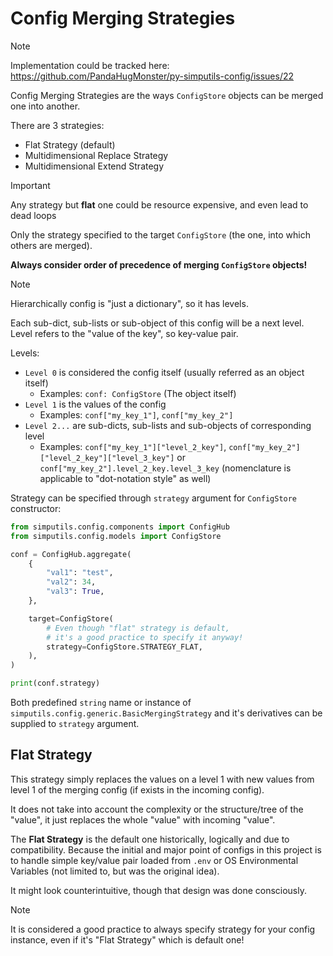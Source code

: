 # Config Merging Strategies

> [!NOTE]
> Implementation could be tracked here: 
> https://github.com/PandaHugMonster/py-simputils-config/issues/22

Config Merging Strategies are the ways `ConfigStore` objects can be merged one into another.

There are 3 strategies:
* Flat Strategy (default)
* Multidimensional Replace Strategy
* Multidimensional Extend Strategy

> [!IMPORTANT]
> Any strategy but **flat** one could be resource expensive, and even lead to dead loops

Only the strategy specified to the target `ConfigStore` (the one, into which others are merged).

**Always consider order of precedence of merging `ConfigStore` objects!**

> [!NOTE]
> Hierarchically config is "just a dictionary", so it has levels.
> 
> Each sub-dict, sub-lists or sub-object of this config will be a next level.
> Level refers to the "value of the key", so key-value pair.
> 
> Levels:
> * `Level 0` is considered the config itself (usually referred as an object itself)
>   * Examples: `conf: ConfigStore` (The object itself)
> * `Level 1` is the values of the config
>   * Examples: `conf["my_key_1"]`, `conf["my_key_2"]`
> * `Level 2...` are sub-dicts, sub-lists and sub-objects of corresponding level
>   * Examples: `conf["my_key_1"]["level_2_key"]`, `conf["my_key_2"]["level_2_key"]["level_3_key"]`
>     or `conf["my_key_2"].level_2_key.level_3_key` 
>     (nomenclature is applicable to "dot-notation style" as well)

Strategy can be specified through `strategy` argument for `ConfigStore` constructor:
```python
from simputils.config.components import ConfigHub
from simputils.config.models import ConfigStore

conf = ConfigHub.aggregate(
    {
        "val1": "test",
        "val2": 34,
        "val3": True,
    },

    target=ConfigStore(
        # Even though "flat" strategy is default, 
        # it's a good practice to specify it anyway! 
        strategy=ConfigStore.STRATEGY_FLAT,
    ),
)

print(conf.strategy)
```

Both predefined `string` name or instance of 
`simputils.config.generic.BasicMergingStrategy` and it's derivatives can be supplied 
to `strategy` argument. 


## Flat Strategy

This strategy simply replaces the values on a level 1 
with new values from level 1 of the merging config (if exists in the incoming config).

It does not take into account the complexity or the structure/tree of the "value", it just 
replaces the whole "value" with incoming "value".

The **Flat Strategy** is the default one historically, logically and due to compatibility.
Because the initial and major point of configs in this project is to handle 
simple key/value pair loaded from `.env` or OS Environmental Variables 
(not limited to, but was the original idea).

It might look counterintuitive, though that design was done consciously.

> [!NOTE]
> It is considered a good practice to always specify strategy for your config instance,
> even if it's "Flat Strategy" which is default one!


